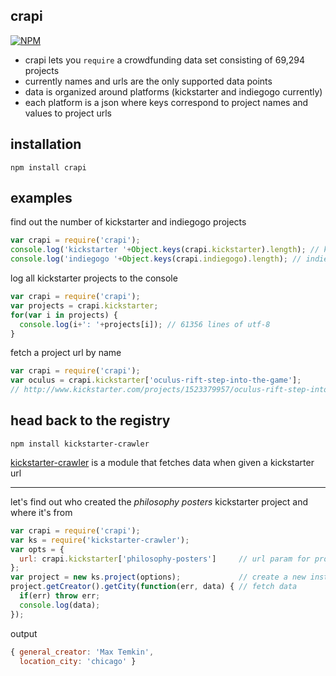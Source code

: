 ## crapi

[![NPM](https://nodei.co/npm/crapi.png?downloads=true&stars=true)](https://nodei.co/npm/crapi/)

* crapi lets you `require` a crowdfunding data set consisting of 69,294 projects
* currently names and urls are the only supported data points
* data is organized around platforms (kickstarter and indiegogo currently)
* each platform is a json where keys correspond to project names and values to project urls

## installation
    npm install crapi

## examples
find out the number of kickstarter and indiegogo projects
```javascript
var crapi = require('crapi');
console.log('kickstarter '+Object.keys(crapi.kickstarter).length); // kickstarter 61356
console.log('indiegogo '+Object.keys(crapi.indiegogo).length); // indiegogo 7785
```
log all kickstarter projects to the console
```javascript
var crapi = require('crapi');
var projects = crapi.kickstarter;
for(var i in projects) {
  console.log(i+': '+projects[i]); // 61356 lines of utf-8
}
```
fetch a project url by name
```javascript
var crapi = require('crapi');
var oculus = crapi.kickstarter['oculus-rift-step-into-the-game'];
// http://www.kickstarter.com/projects/1523379957/oculus-rift-step-into-the-game
```

## head back to the registry
    npm install kickstarter-crawler
[kickstarter-crawler](https://github.com/ghostsnstuff/kickstarter-crawler) is a module that fetches data when given a kickstarter url
***
let's find out who created the *philosophy posters* kickstarter project and where it's from
```javascript
var crapi = require('crapi');
var ks = require('kickstarter-crawler');
var opts = {
  url: crapi.kickstarter['philosophy-posters']     // url param for project
};
var project = new ks.project(options);             // create a new instance of project
project.getCreator().getCity(function(err, data) { // fetch data
  if(err) throw err;
  console.log(data);
});
```
output
```javascript
{ general_creator: 'Max Temkin',
  location_city: 'chicago' }
```
